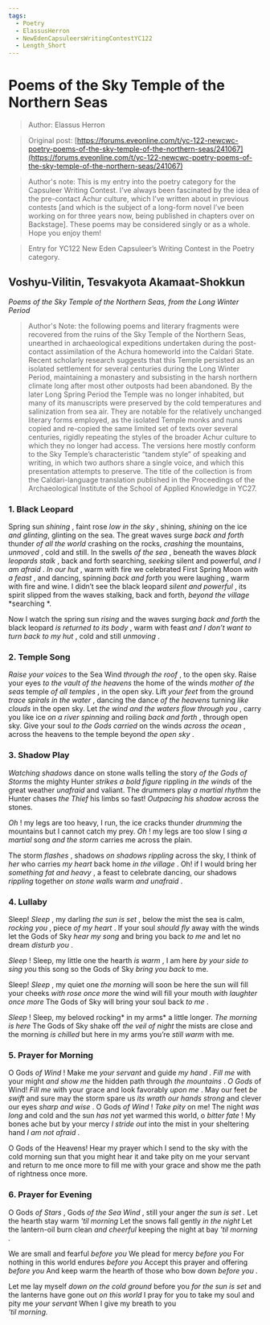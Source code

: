 ```yaml
---
tags:
  - Poetry
  - ElassusHerron
  - NewEdenCapsuleersWritingContestYC122
  - Length_Short
---
```


# Poems of the Sky Temple of the Northern Seas

> Author: Elassus Herron

> Original post: [https://forums.eveonline.com/t/yc-122-newcwc-poetry-poems-of-the-sky-temple-of-the-northern-seas/241067](https://forums.eveonline.com/t/yc-122-newcwc-poetry-poems-of-the-sky-temple-of-the-northern-seas/241067)

> Author's note: This is my entry into the poetry category for the Capsuleer Writing Contest. I’ve always been fascinated by the idea of the pre-contact Achur culture, which I’ve written about in previous contests [and which is the subject of a long-form novel I’ve been working on for three years now, being published in chapters over on Backstage]. These poems may be considered singly or as a whole. Hope you enjoy them!

> Entry for YC122 New Eden Capsuleer’s Writing Contest in the Poetry category.


## Voshyu-Vilitin, Tesvakyota Akamaat-Shokkun

*Poems of the Sky Temple of the Northern Seas, from the Long Winter Period*

> Author's Note: the following poems and literary fragments were recovered from the ruins of the Sky Temple of the Northern Seas, unearthed in archaeological expeditions undertaken during the post-contact assimilation of the Achura homeworld into the Caldari State. Recent scholarly research suggests that this Temple persisted as an isolated settlement for several centuries during the Long Winter Period, maintaining a monastery and subsisting in the harsh northern climate long after most other outposts had been abandoned. By the later Long Spring Period the Temple was no longer inhabited, but many of its manuscripts were preserved by the cold temperatures and salinization from sea air. They are notable for the relatively unchanged literary forms employed, as the isolated Temple monks and nuns copied and re-copied the same limited set of texts over several centuries, rigidly repeating the styles of the broader Achur culture to which they no longer had access. The versions here mostly conform to the Sky Temple’s characteristic “tandem style” of speaking and writing, in which two authors share a single voice, and which this presentation attempts to preserve. The title of the collection is from the Caldari-language translation published in the Proceedings of the Archaeological Institute of the School of Applied Knowledge in YC27.

### 1. Black Leopard

Spring sun *shining* , faint rose *low*
*in the sky* , shining, *shining*
on the ice *and glinting*, glinting
on the sea.
The great waves surge *back and forth*
thunder *of all the world* crashing
on the rocks, *crashing*
the mountains, *unmoved* , cold and still.
In the swells *of the sea* , beneath the waves
*black leopards stalk* , back and forth
searching, *seeking*
silent and powerful, *and I am afraid* .
*In our hut* , warm with fire
we celebrated First Spring Moon
*with a feast* , and dancing, spinning *back and forth*
you were laughing , warm with fire and wine.
I didn’t see the black leopard
*silent and powerful* , its spirit slipped from the waves
stalking, back and forth, *beyond the village*
*searching *.

Now I watch the spring sun *rising*
and the waves surging *back and forth*
the black leopard *is returned to its body* , warm with feast
*and I don’t want to turn back to my hut* , cold and still
*unmoving* .

### 2. Temple Song

*Raise your voices* to the Sea Wind
*through the roof* , to the open sky.
Raise your eyes *to the vault of the heavens*
the home of the winds
*mother of the seas*
temple *of all temples* , in the open sky.
Lift *your feet* from the ground
*trace spirals in the water* , dancing
the dance *of the heavens*
turning *like clouds* in the open sky.
Let *the wind and the waters*
*flow through you* , carry you
like ice *on a river*
*spinning* and roiling
*back and forth* , through open sky.
Give your soul *to the Gods*
*carried* on the winds
*across the ocean* , across the heavens
to the temple beyond *the open sky* .

### 3. Shadow Play

*Watching shadows* dance on stone walls
telling the story *of the Gods of Storms*
the mighty Hunter *strikes a bold figure*
rippling *in the winds* of the great weather
*unafraid* and valiant.
The drummers play *a martial rhythm*
the Hunter chases *the Thief*
his limbs so fast! *Outpacing his shadow*
across the stones.

*Oh* ! my legs are too heavy,
I run, the ice cracks
thunder *drumming* the mountains
but I cannot catch my prey.
*Oh* ! my legs are too slow
I sing *a martial* song
*and the storm* carries me
across the plain.

The storm *flashes* , shadows *on shadows*
*rippling* across the sky,
I think of *her* who carries *my heart*
back home *in the village* .
Oh! if I would bring her *something*
*fat and heavy* , a feast to celebrate
dancing, our shadows *rippling* together
*on stone walls*
warm *and unafraid* .

### 4. Lullaby

Sleep! *Sleep* , my darling
*the sun is set* , below the mist
the sea is calm, *rocking you* ,
piece *of my heart* .
If your soul *should fly* away
with the winds
let the Gods of Sky
*hear my song* and bring you back
*to me*
and let no dream *disturb you* .

*Sleep* ! Sleep, my little one
the hearth *is warm* ,
I am here *by your side*
*to sing you* this song
so the Gods of Sky
*bring you back*
to me.

Sleep! *Sleep* , my quiet one
*the morning* will soon be here
the sun will fill your cheeks
*with rose once more*
the wind will fill your mouth
*with laughter once more*
The Gods of Sky
will bring your soul back
*to me* .

*Sleep* ! Sleep, my beloved
rocking* in my arms*
a little longer.
*The morning is here*
The Gods of Sky shake off
*the veil of night*
the mists are close
and the morning *is chilled*
but here in my arms
you’re *still warm*
with me.

### 5. Prayer for Morning

O Gods *of Wind* !
Make me *your servant*
and guide *my hand* .
*Fill me* with your might
*and show me* the hidden path
through *the mountains* .
*O Gods* of Wind!
*Fill me* with your grace
and look favorably *upon me* .
May our feet *be swift* and sure
may the storm spare us *its wrath*
*our hands strong* and clever
our eyes *sharp and wise* .
O Gods *of Wind* !
*Take pity* on me!
The night *was long* and cold
and the sun *has not* yet warmed
this world, o *bitter fate* !
My bones ache
but by your mercy
*I stride out* into the mist
in your sheltering hand
*I am not afraid .*

O Gods of the Heavens!
Hear my prayer
which I send to the sky
with the cold morning sun
that you might hear it
and take pity on me
your servant
and return to me once more
to fill me with your grace
and show me the path of rightness
once more.

### 6. Prayer for Evening

O Gods *of Stars* ,
Gods *of the Sea Wind* ,
still your anger
*the sun is set .*
Let the hearth stay warm
*'til morning*
Let the snows fall gently
*in the night*
Let the lantern-oil burn clean
*and cheerful*
keeping the night at bay
*'til morning .*

We are small and fearful
*before you*
We plead for mercy
*before you*
For nothing in this world endures
*before you*
Accept this prayer and offering
*before you*
And keep warm the hearth
of those who bow down
*before you .*

Let me lay myself *down*
*on the cold ground*
before you
*for the sun is set*
and the lanterns have gone out
*on this world*
I pray for you to take my soul
and pity me
*your servant*
When I give my breath to you<br>
*'til morning.*